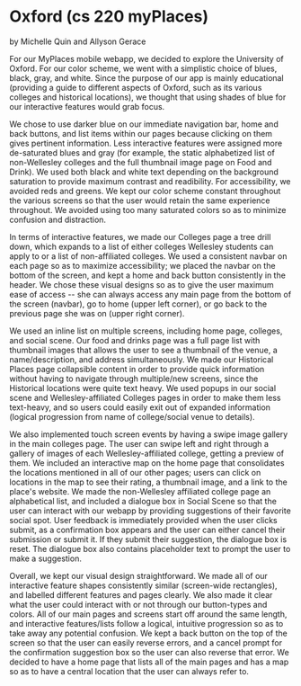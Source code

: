 # Oxford (cs 220 myPlaces)
by Michelle Quin and Allyson Gerace


For our MyPlaces mobile webapp, we decided to explore the University of Oxford. For our color scheme, we went with a simplistic choice of blues, black, gray, and white. Since the purpose of our app is mainly educational (providing a guide to different aspects of Oxford, such as its various colleges and historical locations), we thought that using shades of blue for our interactive features would grab focus.

We chose to use darker blue on our immediate navigation bar, home and back buttons, and list items within our pages because clicking on them gives pertinent information. Less interactive features were assigned more de-saturated blues and gray (for example, the static alphabetized list of non-Wellesley colleges and the full thumbnail image page on Food and Drink). We used both black and white text depending on the background saturation to provide maximum contrast and readibility. For accessibility, we avoided reds and greens. We kept our color scheme constant throughout the various screens so that the user would retain the same experience throughout. We avoided using too many saturated colors so as to minimize confusion and distraction.

In terms of interactive features, we made our Colleges page a tree drill down, which expands to a list of either colleges Wellesley students can apply to or a list of non-affiliated colleges. We used a consistent navbar on each page so as to maximize accessibility; we placed the navbar on the bottom of the screen, and kept a home and back button consistently in the header. We chose these visual designs so as to give the user maximum ease of access -- she can always access any main page from the bottom of the screen (navbar), go to home (upper left corner), or go back to the previous page she was on (upper right corner).

We used an inline list on multiple screens, including home page, colleges, and social scene. Our food and drinks page was a full page list with thumbnail images that allows the user to see a thumbnail of the venue, a name/description, and address simultaneously. We made our Historical Places page collapsible content in order to provide quick information without having to navigate through multiple/new screens, since the Historical locations were quite text heavy. We used popups in our social scene and Wellesley-affiliated Colleges pages in order to make them less text-heavy, and so users could easily exit out of expanded information (logical progression from name of college/social venue to details).

We also implemented touch screen events by having a swipe image gallery in the main colleges page. The user can swipe left and right through a gallery of images of each Wellesley-affiliated college, getting a preview of them. We included an interactive map on the home page that consolidates the locations mentioned in all of our other pages; users can click on locations in the map to see their rating, a thumbnail image, and a link to the place's website. We made the non-Wellesley affiliated college page an alphabetical list, and included a dialogue box in Social Scene so that the user can interact with our webapp by providing suggestions of their favorite social spot. User feedback is immediately provided when the user clicks submit, as a confirmation box appears and the user can either cancel their submission or submit it. If they submit their suggestion, the dialogue box is reset. The dialogue box also contains placeholder text to prompt the user to make a suggestion.

Overall, we kept our visual design straightforward. We made all of our interactive feature shapes consistently similar (screen-wide rectangles), and labelled different features and pages clearly. We also made it clear what the user could interact with or not through our button-types and colors. All of our main pages and screens start off around the same length, and interactive features/lists follow a logical, intuitive progression so as to take away any potential confusion. We kept a back button on the top of the screen so that the user can easily reverse errors, and a cancel prompt for the confirmation suggestion box so the user can also reverse that error. We decided to have a home page that lists all of the main pages and has a map so as to have a central location that the user can always refer to.